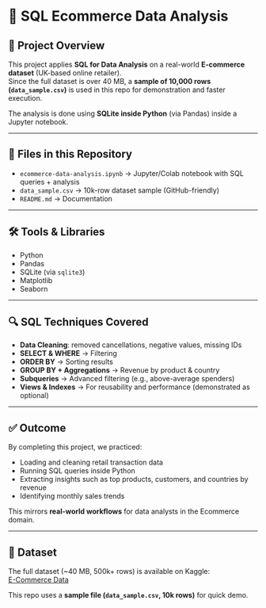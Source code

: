 # 🛒 SQL Ecommerce Data Analysis

## 📌 Project Overview
This project applies **SQL for Data Analysis** on a real-world **E-commerce dataset** (UK-based online retailer).  
Since the full dataset is over 40 MB, a **sample of 10,000 rows (`data_sample.csv`)** is used in this repo for demonstration and faster execution.  

The analysis is done using **SQLite inside Python** (via Pandas) inside a Jupyter notebook.

---

## 📂 Files in this Repository
- `ecommerce-data-analysis.ipynb` → Jupyter/Colab notebook with SQL queries + analysis  
- `data_sample.csv` → 10k-row dataset sample (GitHub-friendly)  
- `README.md` → Documentation  

---

## 🛠 Tools & Libraries
- Python  
- Pandas  
- SQLite (via `sqlite3`)  
- Matplotlib  
- Seaborn  

---

## 🔍 SQL Techniques Covered
- **Data Cleaning**: removed cancellations, negative values, missing IDs  
- **SELECT & WHERE** → Filtering  
- **ORDER BY** → Sorting results  
- **GROUP BY + Aggregations** → Revenue by product & country  
- **Subqueries** → Advanced filtering (e.g., above-average spenders)  
- **Views & Indexes** → For reusability and performance (demonstrated as optional)  

---

## ✅ Outcome
By completing this project, we practiced:
- Loading and cleaning retail transaction data  
- Running SQL queries inside Python  
- Extracting insights such as top products, customers, and countries by revenue  
- Identifying monthly sales trends  

This mirrors **real-world workflows** for data analysts in the Ecommerce domain.

---

## 🔗 Dataset
The full dataset (~40 MB, 500k+ rows) is available on Kaggle:  
[E-Commerce Data](https://www.kaggle.com/datasets/carrie1/ecommerce-data)  

This repo uses a **sample file (`data_sample.csv`, 10k rows)** for quick demo.
